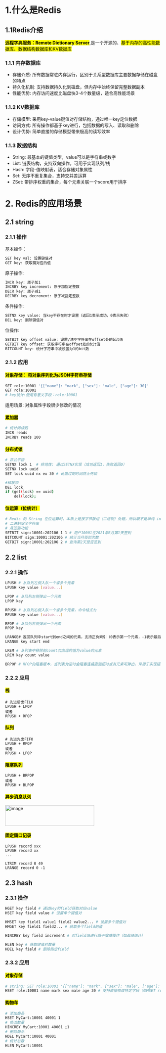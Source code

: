 # 1.什么是Redis
## 1.1Redis介绍
<mark>**远程字典服务：Remote Dictionary Server**</mark>,是一个开源的、<mark>基于内存的高性能数据库、数据结构数据库和KV数据库</mark>
### 1.1.1 内存数据库
- 存储介质: 所有数据常驻内存运⾏，区别于关系型数据库主要数据存储在磁盘的特点
- 持久化机制: ⽀持数据持久化到磁盘，但内存中始终保留完整数据副本
- 性能优势: 内存访问速度⽐磁盘快3-4个数量级，适合⾼性能场景
### 1.1.2 KV数据库
- 存储模型: 采⽤key-value键值对存储结构，通过唯⼀key定位数据
- 访问⽅式: 所有操作都基于key进⾏，包括数据的写⼊、读取和删除
- 设计优势: 简单直接的存储模型带来极⾼的读写效率
### 1.1.3 数据结构

- String: 最基本的键值类型，value可以是字符串或数字
- List: 链表结构，⽀持双向操作，可⽤于实现队列/栈
- Hash: 字段-值映射表，适合存储对象属性
- Set: ⽆序不重复集合，⽀持交并差运算
- ZSet: 带排序权重的集合，每个元素关联⼀个score⽤于排序

# 2. Redis的应用场景
## 2.1 string

### 2.1.1 操作
基本操作：
```bash
SET key val: 设置键值对
GET key: 获取键对应的值
```
原⼦操作:
```bash
INCR key: 原⼦加1
INCRBY key increment: 原⼦加指定整数
DECR key: 原⼦减1
DECRBY key decrement: 原⼦减指定整数
```
条件操作:
```bash
SETNX key value: 当key不存在时才设置（返回1表示成功，0表示失败）
DEL key: 删除键值对
```
位操作:
```bash
SETBIT key offset value: 设置/清空字符串在offset处的bit值
GETBIT key offset: 获取字符串在offset处的bit值
BITCOUNT key: 统计字符串中被设置为1的bit数
```
### 2.1.2 应用
#### <mark>对象存储： 将对象序列化为JSON字符串存储</mark>
```bash
SET role:10001 '{["name"]: "mark", ["sex"]: "male", ["age"]: 30}'
GET role:10001
# key设计:使⽤有意义字段：role:10001
```
适⽤场景: 对象属性字段很少修改的情况

#### <mark>累加器</mark>
```bash
# 统计阅读数
INCR reads 
INCRBY reads 100
```
#### <mark>分布式锁</mark>

```bash
# 非公平锁
SETNX lock 1  # 排他性: 通过SETNX实现（成功返回1，失败返回0）
SETNX lock uuid
SET lock uuid nx ex 30 # 设置过期时间防⽌死锁

#释放锁
DEL lock
if (get(lock) == uuid)
    del(lock);
```

#### <mark>位运算（位统计）</mark>
```bash
# Redis 的 String 在位运算时，本质上是按字节数组（二进制）处理，所以既不是单纯 int，也不是单纯 string
# ⼆进制安全字符串
# ⽉签到功能
SETBIT sign:10001:202106 1 1 # ⽤户10001在2021年6⽉第1天签到
BITCOUNT sign:10001:202106 # 统计当⽉签到次数
GETBIT sign:10001:202106 2 # 查询第2天是否签到
```

## 2.2 list
### 2.2.1 操作
```bash
LPUSH # 从队列左侧⼊队⼀个或多个元素
LPUSH key value [value...]

LPOP # 从队列左侧弹出⼀个元素
LPOP key

RPUSH # 从队列右侧⼊队⼀个或多个元素，命令格式为
RPUSH key value [value...]

RPOP # 从队列右侧弹出⼀个元素
RPOP key

LRANGE# 返回队列中start到end之间的元素，⽀持正负索引（0表示第⼀个元素，-1表示最后⼀个元素）
LRANGE key start end

LREM # 从列表中移除前count次出现的值为value的元素
LREM key count value

BRPOP # RPOP的阻塞版本，当列表为空时会阻塞连接直到超时或有元素可弹出，常⽤于实现延时队列
```

### 2.2.2 应用
#### <mark>栈</mark>

```
# 先进后出FILO
LPUSH + LPOP
或者
RPUSH + RPOP
```

#### <mark>队列</mark> 

```
# 先进先出FIFO
LPUSH + RPOP
或者
RPUSH + LPOP
```
#### <mark>阻塞队列</mark>  
```
LPUSH + BRPOP
或者
RPUSH + BLPOP
```
#### <mark>异步消息队列</mark> 

<img width="288" height="67" alt="image" src="https://github.com/user-attachments/assets/7dedce0a-1b64-4e34-8e8e-4026cc7bb197" />

#### <mark>固定窗⼝记录</mark>

```
LPUSH record xxx
LPUSH record xx
...

LTRIM record 0 49
LRANGE record 0 -1
```

## 2.3 hash
### 2.3.1 操作

```bash
HGET key field # 通过key和field获取对应value
HSET key field value # 设置单个键值对

HMSET key field1 value1 field2 value2... # 设置多个键值对
HMGET key field1 field2... # 获取多个field的值

HINCRBY key field increment # 对field值进⾏原⼦增减操作（如战绩统计）

HLEN key # 获取键值对数量
HDEL key field # 删除指定field
```
### 2.3.2 应用
#### <mark>对象存储 </mark> 
```bash
# string: SET role:10001 '{["name"]: "mark", ["sex"]: "male", ["age"]: 30}'
HSET role:10001 name mark sex male age 30 # ⽀持直接修改特定字段（如HSET role:10001 age 19）
```
#### <mark>购物车 </mark> 
```bash
# 添加商品
HSET MyCart:10001 40001 1
# 修改数量
HINCRBY MyCart:10001 40001 ±1
# 删除商品
HDEL MyCart:10001 40001
# 统计总数
HLEN MyCart:10001
```
